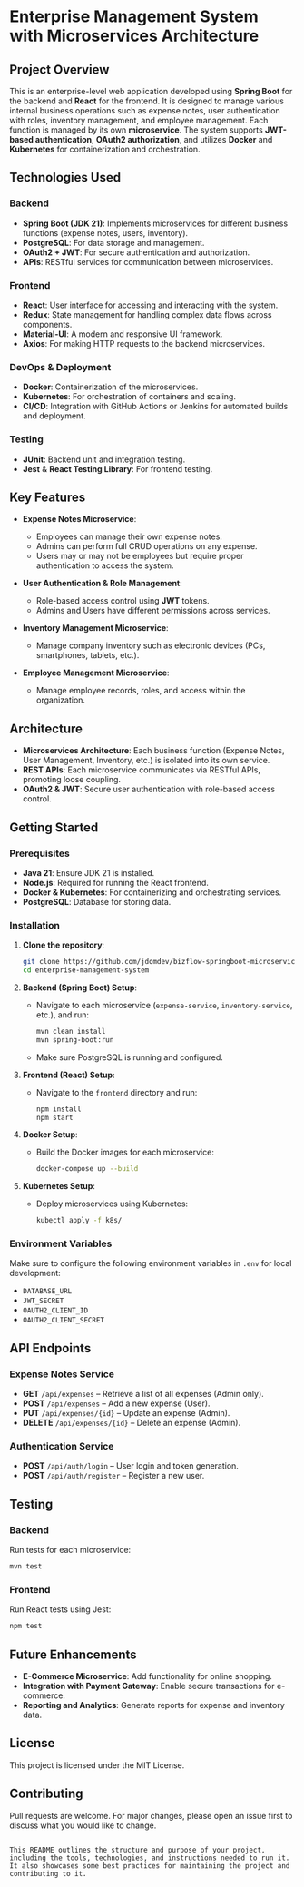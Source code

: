 # Enterprise Management System with Microservices Architecture

## Project Overview
This is an enterprise-level web application developed using **Spring Boot** for the backend and **React** for the frontend. It is designed to manage various internal business operations such as expense notes, user authentication with roles, inventory management, and employee management. Each function is managed by its own **microservice**. The system supports **JWT-based authentication**, **OAuth2 authorization**, and utilizes **Docker** and **Kubernetes** for containerization and orchestration.

## Technologies Used
### Backend
- **Spring Boot (JDK 21)**: Implements microservices for different business functions (expense notes, users, inventory).
- **PostgreSQL**: For data storage and management.
- **OAuth2 + JWT**: For secure authentication and authorization.
- **APIs**: RESTful services for communication between microservices.

### Frontend
- **React**: User interface for accessing and interacting with the system.
- **Redux**: State management for handling complex data flows across components.
- **Material-UI**: A modern and responsive UI framework.
- **Axios**: For making HTTP requests to the backend microservices.

### DevOps & Deployment
- **Docker**: Containerization of the microservices.
- **Kubernetes**: For orchestration of containers and scaling.
- **CI/CD**: Integration with GitHub Actions or Jenkins for automated builds and deployment.

### Testing
- **JUnit**: Backend unit and integration testing.
- **Jest** & **React Testing Library**: For frontend testing.

## Key Features
- **Expense Notes Microservice**:
  - Employees can manage their own expense notes.
  - Admins can perform full CRUD operations on any expense.
  - Users may or may not be employees but require proper authentication to access the system.
  
- **User Authentication & Role Management**:
  - Role-based access control using **JWT** tokens.
  - Admins and Users have different permissions across services.
  
- **Inventory Management Microservice**:
  - Manage company inventory such as electronic devices (PCs, smartphones, tablets, etc.).
  
- **Employee Management Microservice**:
  - Manage employee records, roles, and access within the organization.

## Architecture
- **Microservices Architecture**: Each business function (Expense Notes, User Management, Inventory, etc.) is isolated into its own service.
- **REST APIs**: Each microservice communicates via RESTful APIs, promoting loose coupling.
- **OAuth2 & JWT**: Secure user authentication with role-based access control.

## Getting Started

### Prerequisites
- **Java 21**: Ensure JDK 21 is installed.
- **Node.js**: Required for running the React frontend.
- **Docker & Kubernetes**: For containerizing and orchestrating services.
- **PostgreSQL**: Database for storing data.

### Installation

1. **Clone the repository**:
   ```bash
   git clone https://github.com/jdomdev/bizflow-springboot-microservices-react.git
   cd enterprise-management-system
   ```

2. **Backend (Spring Boot) Setup**:
   - Navigate to each microservice (`expense-service`, `inventory-service`, etc.), and run:
     ```bash
     mvn clean install
     mvn spring-boot:run
     ```
   - Make sure PostgreSQL is running and configured.

3. **Frontend (React) Setup**:
   - Navigate to the `frontend` directory and run:
     ```bash
     npm install
     npm start
     ```

4. **Docker Setup**:
   - Build the Docker images for each microservice:
     ```bash
     docker-compose up --build
     ```

5. **Kubernetes Setup**:
   - Deploy microservices using Kubernetes:
     ```bash
     kubectl apply -f k8s/
     ```

### Environment Variables
Make sure to configure the following environment variables in `.env` for local development:
- `DATABASE_URL`
- `JWT_SECRET`
- `OAUTH2_CLIENT_ID`
- `OAUTH2_CLIENT_SECRET`

## API Endpoints

### Expense Notes Service
- **GET** `/api/expenses` – Retrieve a list of all expenses (Admin only).
- **POST** `/api/expenses` – Add a new expense (User).
- **PUT** `/api/expenses/{id}` – Update an expense (Admin).
- **DELETE** `/api/expenses/{id}` – Delete an expense (Admin).

### Authentication Service
- **POST** `/api/auth/login` – User login and token generation.
- **POST** `/api/auth/register` – Register a new user.

## Testing

### Backend
Run tests for each microservice:
```bash
mvn test
```

### Frontend
Run React tests using Jest:
```bash
npm test
```

## Future Enhancements
- **E-Commerce Microservice**: Add functionality for online shopping.
- **Integration with Payment Gateway**: Enable secure transactions for e-commerce.
- **Reporting and Analytics**: Generate reports for expense and inventory data.

## License
This project is licensed under the MIT License.

## Contributing
Pull requests are welcome. For major changes, please open an issue first to discuss what you would like to change.

```

This README outlines the structure and purpose of your project, including the tools, technologies, and instructions needed to run it. It also showcases some best practices for maintaining the project and contributing to it.
